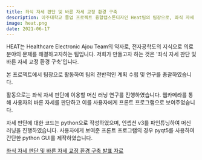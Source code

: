 ```yaml
---
title: 좌식 자세 판단 및 바른 자세 교정 환경 구축 
description: 아주대학교 졸업 프로젝트 융합캡스톤디자인 Heat팀의 팀장으로, 좌식 자세 판단에 대한 머신러닝을 진행하였습니다.
image: heat.png
date: 2021-06-17
---
```


HEAT는 Healthcare Electronic Ajou Team의 약자로, 전자공학도의 지식으로 의료 분야의 문제를 해결하고자하는 팀입니다. 저희가 만들고자 하는 것은 '좌식 자세 판단 및 바른 자세 교정 환경 구축'입니다.

본 프로젝트에서 팀장으로 활동하여 팀의 전반적인 계획 수립 및 연구를 총괄하였습니다. 

활동으로는 좌식 자세 판단에 이용할 머신 러닝 연구를 진행하였습니다. 웹카메라를 통해 사용자의 바른 자세를 판단하고 이를 사용자에게 프론트 프로그램으로 보여주었습니다.

자세 판단에 대한 코드는 python으로 작성하였으며, 인셉션 v3를 파인튜닝하여 머신 러닝을 진행하였습니다. 사용자에게 보여준 프론트 프로그램의 경우 pyqt5를 사용하여 간단한 python GUI를 제작하였습니다.

[좌식 자세 판단 및 바른 자세 교정 환경 구축 발표 자료](https://drive.google.com/file/d/1b9CWu2HbwqlnhUl77t1h9S3ofkpFY7m0/view?usp=sharing)